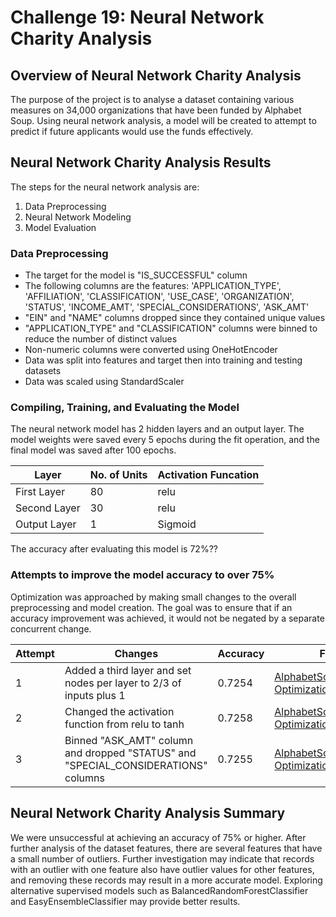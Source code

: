 # Challenge 19: Neural Network Charity Analysis

## Overview of Neural Network Charity Analysis

The purpose of the project is to analyse a dataset containing various measures on 34,000 organizations that have been funded by Alphabet Soup. Using neural network analysis, a model will be created to attempt to predict if future applicants would use the funds effectively.  
## Neural Network Charity Analysis Results

The steps for the neural network analysis are:
1. Data Preprocessing 
2. Neural Network Modeling
3. Model Evaluation
### Data Preprocessing

- The target for the model is "IS_SUCCESSFUL" column
- The following columns are the features: 'APPLICATION_TYPE', 'AFFILIATION', 'CLASSIFICATION', 'USE_CASE', 'ORGANIZATION', 'STATUS', 'INCOME_AMT', 'SPECIAL_CONSIDERATIONS', 'ASK_AMT'
- "EIN" and "NAME" columns dropped since they contained unique values
- "APPLICATION_TYPE" and "CLASSIFICATION" columns were binned to reduce the number of distinct values
- Non-numeric columns were converted using OneHotEncoder
- Data was split into features and target then into training and testing datasets
- Data was scaled using StandardScaler
### Compiling, Training, and Evaluating the Model

The neural network model has 2 hidden layers and an output layer. The model weights were saved every 5 epochs during the fit operation, and the final model was saved after 100 epochs. []()

| Layer | No. of Units | Activation Funcation|
| --- | --- | --- |
| First Layer | 80 | relu |
| Second Layer | 30 | relu|
| Output Layer | 1 | Sigmoid | 


The accuracy after evaluating this model is 72%??
![]()

### Attempts to improve the model accuracy to over 75%

Optimization was approached by making small changes to the overall preprocessing and model creation. The goal was to ensure that if an accuracy improvement was achieved, it would not be negated by a separate concurrent change. 

| Attempt | Changes | Accuracy | File | 
| --- | --- | --- | --- |
| 1 | Added a third layer and set nodes per layer to 2/3 of inputs plus 1 | 0.7254 | [AlphabetSoupCharity-Optimization_Attempt1]() |
| 2 | Changed the activation function from relu to tanh | 0.7258 | [AlphabetSoupCharity-Optimization_Attempt2]() |
| 3 | Binned "ASK_AMT" column and dropped "STATUS" and "SPECIAL_CONSIDERATIONS" columns | 0.7255 | [AlphabetSoupCharity-Optimization_Attempt3]() |

## Neural Network Charity Analysis Summary

We were unsuccessful at achieving an accuracy of 75% or higher. After further analysis of the dataset features, there are several features that have a small number of outliers. Further investigation may indicate that records with an outlier with one feature also have outlier values for other features, and removing these records may result in a more accurate model. Exploring alternative supervised models such as BalancedRandomForestClassifier and EasyEnsembleClassifier may provide better results.
